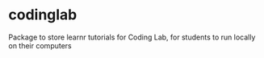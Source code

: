# codinglab
Package to store learnr tutorials for Coding Lab, for students to run locally on their computers
